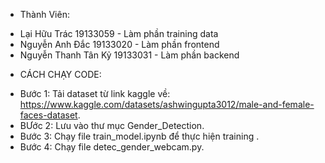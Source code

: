 - Thành Viên:
+ Lại Hữu Trác 19133059 - Làm phần training data
+ Nguyễn Anh Đắc 19133020 - Làm phần frontend 
+ Nguyễn Thanh Tân Kỷ 19133031 - Làm phần backend
- CÁCH CHẠY CODE:
+ Bước 1: Tải dataset từ link kaggle về: https://www.kaggle.com/datasets/ashwingupta3012/male-and-female-faces-dataset.
+ BƯớc 2: Lưu vào thư mục Gender_Detection.
+ Bước 3: Chạy file train_model.ipynb để thực hiện training .
+ Bước 4: Chạy file detec_gender_webcam.py.